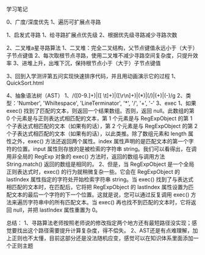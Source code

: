 学习笔记

0、广度/深度优先
  1、遍历可扩展点寻路

1、启发式寻路
  1、给寻路扩展点优先级
  2、根据优先级寻路减少寻路次数

2、二叉堆a星寻路算法
  1、二叉堆：完全二叉结构，父节点键值永远小于（大于）子节点键值
  2、每次取根节点寻路，使用二叉堆不减少寻路空间复杂度，只提升效率
  3、进堆上升，出堆下沉，保持根节点小于（大于）子节点键值

3、回到入学测评第五问实现快速排序代码，并且用动画演示它的过程
  1、QuickSort.html

4、抽象语法树（AST）
  1、/([0-9\.]+)|([ \t]+)|([\r\n]+)|(\*)|(\/)|(\+)|(\-)/g
  2、类型：'Number', 'Whiltespace', 'LineTerminator', '*', '/', '+', '-'
  3、exec
    1、如果 exec() 找到了匹配的文本，则返回一个结果数组。否则，返回 null。此数组的第 0 个元素是与正则表达式相匹配的文本，第 1 个元素是与 RegExpObject 的第 1 个子表达式相匹配的文本（如果有的话），第 2 个元素是与 RegExpObject 的第 2 个子表达式相匹配的文本（如果有的话），以此类推。除了数组元素和 length 属性之外，exec() 方法还返回两个属性。index 属性声明的是匹配文本的第一个字符的位置。input 属性则存放的是被检索的字符串 string。我们可以看得出，在调用非全局的 RegExp 对象的 exec() 方法时，返回的数组与调用方法 String.match() 返回的数组是相同的。
    2、但是，当 RegExpObject 是一个全局正则表达式时，exec() 的行为就稍微复杂一些。它会在 RegExpObject 的 lastIndex 属性指定的字符处开始检索字符串 string。当 exec() 找到了与表达式相匹配的文本时，在匹配后，它将把 RegExpObject 的 lastIndex 属性设置为匹配文本的最后一个字符的下一个位置。这就是说，您可以通过反复调用 exec() 方法来遍历字符串中的所有匹配文本。当 exec() 再也找不到匹配的文本时，它将返回 null，并把 lastIndex 属性重置为 0。


总结：
  1、寻路算法老师按照老师说的修改指定两个地方还有最短路径没实现；感觉要找出这个路径需要提升计算复杂度，得不偿失。
  2、AST还是有点难理解，加上正则也不太懂，目前这部分还是没法随机应变，感觉可以在知识体系里面添加一个正则主题